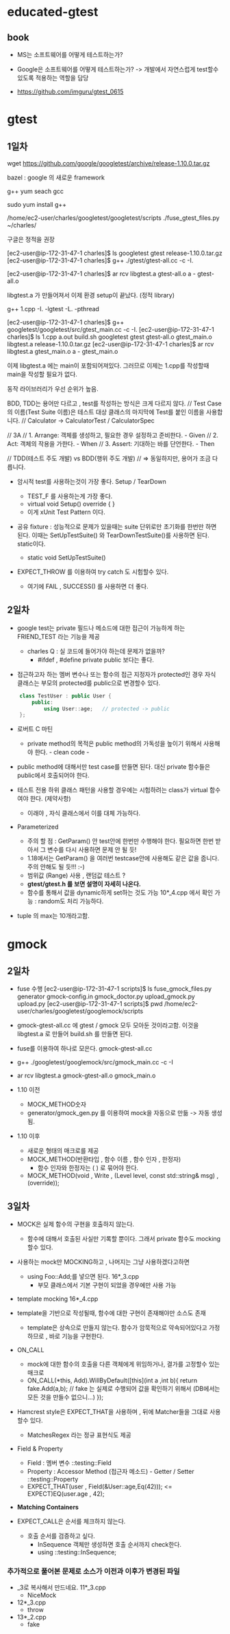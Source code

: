 # educated-gtest
## book
- MS는 소프트웨어를 어떻게 테스트하는가?
- Google은 소프트웨어를 어떻게 테스트하는가?   -> 개발에서 자연스럽게 test할수 있도록 적용하는 역할을 담당

- https://github.com/imguru/gtest_0615

# gtest
## 1일차
wget https://github.com/google/googletest/archive/release-1.10.0.tar.gz

bazel : google 의 새로운 framework

g++
yum seach gcc

sudo yum install g++

/home/ec2-user/charles/googletest/googletest/scripts
 ./fuse_gtest_files.py  ~/charles/

  
  구글은 정적을 권장

  [ec2-user@ip-172-31-47-1 charles]$ ls
  googletest  gtest  release-1.10.0.tar.gz
  [ec2-user@ip-172-31-47-1 charles]$ g++ ./gtest/gtest-all.cc -c -I.


  [ec2-user@ip-172-31-47-1 charles]$ ar rcv libgtest.a gtest-all.o
  a - gtest-all.o

  libgtest.a 가 만들어져서 이제 환경 setup이 끝났다. (정적 library)


  g++ 1.cpp -I. -lgtest -L. -pthread



  [ec2-user@ip-172-31-47-1 charles]$ g++ googletest/googletest/src/gtest_main.cc
  -c -I.
  [ec2-user@ip-172-31-47-1 charles]$ ls
  1.cpp  a.out  build.sh  googletest  gtest  gtest-all.o  gtest_main.o
  libgtest.a  release-1.10.0.tar.gz
  [ec2-user@ip-172-31-47-1 charles]$ ar rcv libgtest.a gtest_main.o
  a - gtest_main.o

  이제 libgtest.a 에는 main이 포함되어져있다. 
  그러므로 이제는 1.cpp를 작성할때 main을 작성할 필요가 없다.


  동작 라이브러리가 우선 순위가 높음.

  BDD, TDD는 용어만 다르고 , test를 작성하는 방식은 크게 다르지 않다.
  // Test Case의 이름(Test Suite 이름)은 테스트 대상 클래스의 마지막에 Test를
  붙인 이름을 사용합니다.
  //   Calculator -> CalculatorTest / CalculatorSpec

  // 3A
  // 1. Arrange: 객체를 생성하고, 필요한 경우 설정하고 준비한다.  - Given
  // 2. Act: 객체의 작용을 가한다.                                - When
  // 3. Assert: 기대하는 바를 단언한다.                           - Then

  // TDD(테스트 주도 개발) vs BDD(행위 주도 개발)
  //  => 동일하지만, 용어가 조금 다릅니다.


- 암시적 test를 사용하는것이 가장 좋다. Setup / TearDown
    - TEST_F 를 사용하는게 가장 좋다.
    - virtual void Setup() override {  }
    - 이게 xUnit Test Pattern  이다.
- 공유 fixture : 성능적으로 문제가 있을때는 suite 단위로만 초기화를 한번만 하면 된다. 이때는 SetUpTestSuite() 와 TearDownTestSuite()를 사용하면 된다. static이다.
    - static void SetUpTestSuite()

- EXPECT_THROW 를 이용하여 try catch 도 시험할수 있다. 
    - 여기에 FAIL , SUCCESS() 를 사용하면 더 좋다.

## 2일차
- google test는 private 필드나 메소드에 대한 접근이 가능하게 하는 FRIEND_TEST 라는 기능을 제공
    - charles Q : 실 코드에 들어가야 하는데 문제가 없을까?
        - #ifdef  , #define private public 보다는 좋다. 

- 접근하고자 하는 멤버 변수나 또는 함수의 접근 지정자가 protected인 경우 자식 클래스는 부모의 protected를 public으로 변경할수 있다.
```cpp
    class TestUser : public User {
        public:
            using User::age;   // protected -> public
    };
```

- 로버트 C 마틴
    - private method의 목적은 public method의 가독성을 높이기 위해서 사용해야 한다. - clean code - 

- public method에 대해서만 test case를 만들면 된다. 대신 private 함수들은 public에서 호출되어야 한다. 

- 테스트 전용 하위 클래스 패턴을 사용할 경우에는 시험하려는 class가 virtual 함수여야 한다. (제약사항)
    - 이래야 , 자식 클래스에서 이를 대체 가능하다.

- Parameterized
    - 주의 할 점 : GetParam() 안 test안에 한번만 수행해야 한다.  필요하면 한번 받아서 그 변수를 다시 사용하면 문제 안 될 듯!
    - 1.18에서는 GetParam() 을 여러번 testcase안에 사용해도 같은 값을 줍니다. 주의 안해도 될 듯!!! :-)
    - 범위값 (Range) 사용 ,  랜덤값 테스트 ?
    - **gtest/gtest.h  를 보면 설명이 자세히 나온다.**
    - 함수를 통해서 값을 dynamic하게 set하는 것도 가능 10*_4.cpp 에서 확인 가능 : random도 처리 가능하다.

- tuple 의 max는 10개라고함.

# gmock
## 2일차
- fuse 수행
[ec2-user@ip-172-31-47-1 scripts]$ ls
fuse_gmock_files.py  generator  gmock-config.in  gmock_doctor.py  upload_gmock.py  upload.py
[ec2-user@ip-172-31-47-1 scripts]$ pwd
/home/ec2-user/charles/googletest/googlemock/scripts
- gmock-gtest-all.cc 에  gtest / gmock 모두 모아둔 것이라고함.  이것을 libgtest.a 로 만들어 build.sh 를 만들면 된다.
- fuse를 이용하여 하나로 모은다. gmock-gtest-all.cc

- g++ ./googletest/googlemock/src/gmock_main.cc -c -I
- ar rcv libgtest.a gmock-gtest-all.o gmock_main.o

- 1.10 이전
    - MOCK_METHOD숫자
    - generator/gmock_gen.py 를 이용하여 mock을 자동으로 만듦    -> 자동 생성됨.
- 1.10 이후
    - 새로운 형태의 매크로를 제공
    - MOCK_METHOD(반환타입 , 함수 이름 , 함수 인자 , 한정자)
        - 함수 인자와 한정자는 ( ) 로 묶어야 한다.
    - MOCK_METHOD(void , Write , (Level level, const std::string& msg) , (override));

## 3일차
- MOCK은 실제 함수의 구현을 호출하지 않는다. 
    - 함수에 대해서 호출된 사실만 기록할 뿐이다. 그래서 private 함수도 mocking할수 있다.
- 사용하는 mock만 MOCKING하고 , 나머지는 그냥 사용하겠다고하면
    - using Foo::Add;를 넣으면 된다. 16*_3.cpp
        - 부모 클래스에서 기본 구현이 되었을 경우에만 사용 가능

- template mocking  16*_4.cpp

- template을 기반으로 작성될때, 함수에 대한 구현이 존재해야만 소스도 존재
    - template은 상속으로 만들지 않는다.  함수가 암묵적으로 약속되어있다고 가정하므로 , 바로 기능을 구현한다.
    
- ON_CALL
    - mock에 대한 함수의 호출을 다른 객체에게 위임하거나, 결가를 고정할수 있는 매크로
    - ON_CALL(*this, Add).WillByDefault([this](int a ,int b){
            return fake.Add(a,b);       // fake 는 실제로 수행되어 값을 확인하기 위해서 (DB에서는 모든 것을 만들수 없으니...)
      });

- Hamcrest style은 EXPECT_THAT을 사용하며 , 뒤에 Matcher들을 그대로 사용할수 있다.
    - MatchesRegex 라는 정규 표현식도 제공

- Field & Property
    - Field : 멤버 변수   ::testing::Field
    - Property : Accessor Method (접근자 메소드) - Getter / Setter     ::testing::Property
    - EXPECT_THAT(user , Field(&User::age,Eq(42)));    <= EXPECT)EQ(user.age , 42);

- **Matching Containers**

- EXPECT_CALL은 순서를 체크하지 않는다.
    - 호출 순서를 검증하고 싶다.
        - InSequence 객체만 생성하면 호출 순서까지 check한다.
        - using ::testing::InSequence;


### 추가적으로 풀어본 문제로 소스가 이전과 이후가 변경된 파일
- \_3로 복사해서 만드네요.    11*_3.cpp
    - NiceMock
- 12*_3.cpp
    - throw
- 13*_2.cpp
    - fake
    

